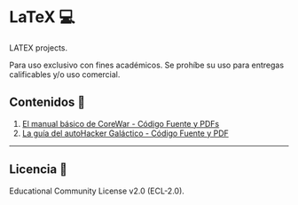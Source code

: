 # LaTeX 💻
LATEX projects.

Para uso exclusivo con fines académicos. Se prohíbe su uso para entregas calificables y/o uso comercial.
## Contenidos 📁
1. [El manual básico de CoreWar - Código Fuente y PDFs](https://github.com/FerMdez/LaTeX/tree/master/CoreWar)
2. [La guía del autoHacker Galáctico - Código Fuente y PDF](https://github.com/FerMdez/LaTeX/tree/master/Gu%C3%ADa%20del%20auto-Hacker%20Gal%C3%A1ctico)
***
## Licencia 📄 
Educational Community License v2.0 (ECL-2.0).
